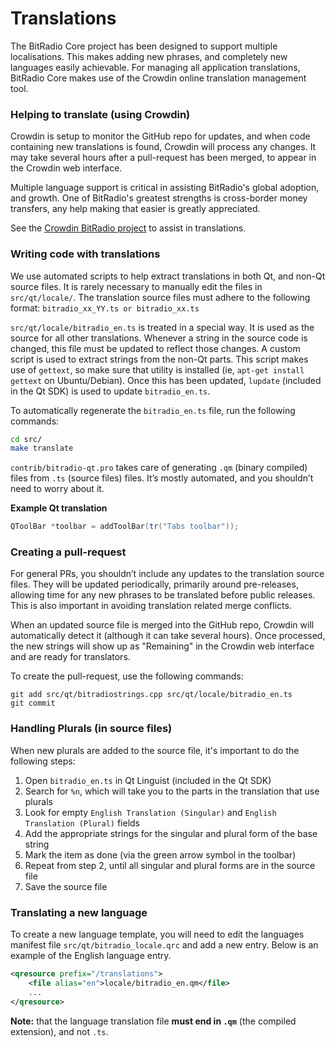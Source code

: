 Translations
============

The BitRadio Core project has been designed to support multiple localisations. This makes adding new phrases, and completely new languages easily achievable. For managing all application translations, BitRadio Core makes use of the Crowdin online translation management tool.

### Helping to translate (using Crowdin)
Crowdin is setup to monitor the GitHub repo for updates, and when code containing new translations is found, Crowdin will process any changes. It may take several hours after a pull-request has been merged, to appear in the Crowdin web interface.

Multiple language support is critical in assisting BitRadio's global adoption, and growth. One of BitRadio's greatest strengths is cross-border money transfers, any help making that easier is greatly appreciated.

See the [Crowdin BitRadio project](https://crowdin.com/project/bitradio-wallet) to assist in translations.

### Writing code with translations
We use automated scripts to help extract translations in both Qt, and non-Qt source files. It is rarely necessary to manually edit the files in `src/qt/locale/`. The translation source files must adhere to the following format:
`bitradio_xx_YY.ts or bitradio_xx.ts`

`src/qt/locale/bitradio_en.ts` is treated in a special way. It is used as the source for all other translations. Whenever a string in the source code is changed, this file must be updated to reflect those changes. A custom script is used to extract strings from the non-Qt parts. This script makes use of `gettext`, so make sure that utility is installed (ie, `apt-get install gettext` on Ubuntu/Debian). Once this has been updated, `lupdate` (included in the Qt SDK) is used to update `bitradio_en.ts`.

To automatically regenerate the `bitradio_en.ts` file, run the following commands:
```sh
cd src/
make translate
```

`contrib/bitradio-qt.pro` takes care of generating `.qm` (binary compiled) files from `.ts` (source files) files. It’s mostly automated, and you shouldn’t need to worry about it.

**Example Qt translation**
```cpp
QToolBar *toolbar = addToolBar(tr("Tabs toolbar"));
```

### Creating a pull-request
For general PRs, you shouldn’t include any updates to the translation source files. They will be updated periodically, primarily around pre-releases, allowing time for any new phrases to be translated before public releases. This is also important in avoiding translation related merge conflicts.

When an updated source file is merged into the GitHub repo, Crowdin will automatically detect it (although it can take several hours). Once processed, the new strings will show up as "Remaining" in the Crowdin web interface and are ready for translators.

To create the pull-request, use the following commands:
```
git add src/qt/bitradiostrings.cpp src/qt/locale/bitradio_en.ts
git commit
```

### Handling Plurals (in source files)
When new plurals are added to the source file, it's important to do the following steps:

1. Open `bitradio_en.ts` in Qt Linguist (included in the Qt SDK)
2. Search for `%n`, which will take you to the parts in the translation that use plurals
3. Look for empty `English Translation (Singular)` and `English Translation (Plural)` fields
4. Add the appropriate strings for the singular and plural form of the base string
5. Mark the item as done (via the green arrow symbol in the toolbar)
6. Repeat from step 2, until all singular and plural forms are in the source file
7. Save the source file

### Translating a new language
To create a new language template, you will need to edit the languages manifest file `src/qt/bitradio_locale.qrc` and add a new entry. Below is an example of the English language entry.

```xml
<qresource prefix="/translations">
    <file alias="en">locale/bitradio_en.qm</file>
    ...
</qresource>
```

**Note:** that the language translation file **must end in `.qm`** (the compiled extension), and not `.ts`.